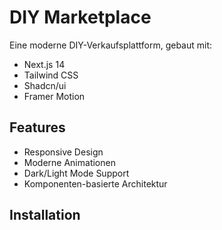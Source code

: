 # DIY Marketplace

Eine moderne DIY-Verkaufsplattform, gebaut mit:
- Next.js 14
- Tailwind CSS
- Shadcn/ui
- Framer Motion

## Features
- Responsive Design
- Moderne Animationen
- Dark/Light Mode Support
- Komponenten-basierte Architektur

## Installation
